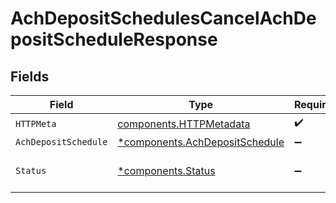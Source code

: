 # AchDepositSchedulesCancelAchDepositScheduleResponse


## Fields

| Field                                                                           | Type                                                                            | Required                                                                        | Description                                                                     |
| ------------------------------------------------------------------------------- | ------------------------------------------------------------------------------- | ------------------------------------------------------------------------------- | ------------------------------------------------------------------------------- |
| `HTTPMeta`                                                                      | [components.HTTPMetadata](../../models/components/httpmetadata.md)              | :heavy_check_mark:                                                              | N/A                                                                             |
| `AchDepositSchedule`                                                            | [*components.AchDepositSchedule](../../models/components/achdepositschedule.md) | :heavy_minus_sign:                                                              | OK                                                                              |
| `Status`                                                                        | [*components.Status](../../models/components/status.md)                         | :heavy_minus_sign:                                                              | INVALID_ARGUMENT: The request has an invalid argument.                          |